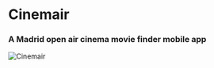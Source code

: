 # Cinemair
### A Madrid open air cinema movie finder mobile app

![Cinemair](http://i.imgur.com/4wG4niB.png)
